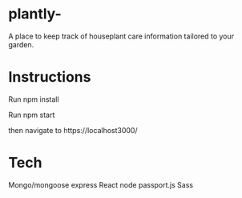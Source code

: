 # plantly- 
A place to keep track of houseplant care information tailored to your garden.

# Instructions
Run npm install

Run npm start

then navigate to https://localhost3000/

# Tech
Mongo/mongoose
express
React
node 
passport.js 
Sass


